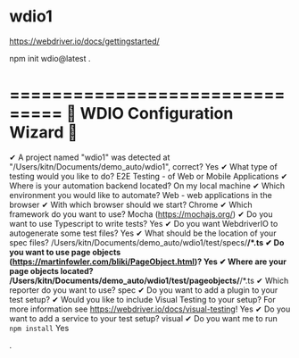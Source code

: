 # wdio1
https://webdriver.io/docs/gettingstarted/

npm init wdio@latest .

===============================
🤖 WDIO Configuration Wizard 🧙
===============================

✔ A project named "wdio1" was detected at "/Users/kitn/Documents/demo_auto/wdio1", correct? Yes
✔ What type of testing would you like to do? E2E Testing - of Web or Mobile Applications
✔ Where is your automation backend located? On my local machine
✔ Which environment you would like to automate? Web - web applications in the browser
✔ With which browser should we start? Chrome
✔ Which framework do you want to use? Mocha (https://mochajs.org/)
✔ Do you want to use Typescript to write tests? Yes
✔ Do you want WebdriverIO to autogenerate some test files? Yes
✔ What should be the location of your spec files? /Users/kitn/Documents/demo_auto/wdio1/test/specs/**/*.ts
✔ Do you want to use page objects (https://martinfowler.com/bliki/PageObject.html)? Yes
✔ Where are your page objects located? /Users/kitn/Documents/demo_auto/wdio1/test/pageobjects/**/*.ts
✔ Which reporter do you want to use? spec
✔ Do you want to add a plugin to your test setup? 
✔ Would you like to include Visual Testing to your setup? For more information see https://webdriver.io/docs/visual-testing! Yes
✔ Do you want to add a service to your test setup? visual
✔ Do you want me to run `npm install` Yes

.
